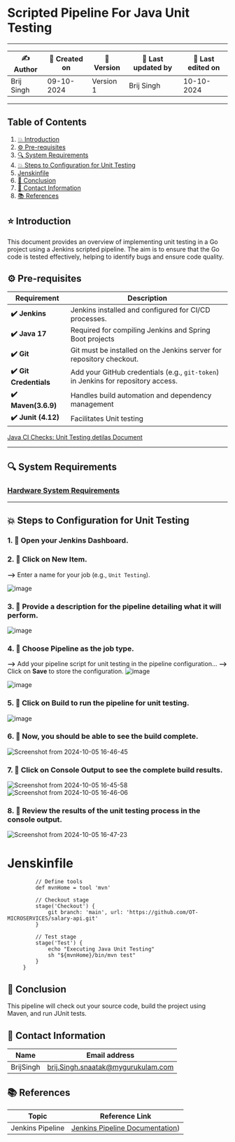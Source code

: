 
# Scripted Pipeline For Java Unit Testing

---

| ✍ Author      | 📅 Created on  | 📌 Version    | 📝 Last updated by | 📅 Last edited on |
|---------------|----------------|---------------|-------------------|-------------------|
| Brij Singh    | 09-10-2024     | Version 1     | Brij Singh            | 10-10-2024        |

---

## Table of Contents
1. [💥 Introduction](#-introduction)
2. [⚙️ Pre-requisites](#-pre-requisites)
3. [🔍 System Requirements](#-system-requirements)
4. [💥 Steps to Configuration for Unit Testing](#-steps-to-configuration-for-unit-testing)
5. [Jenskinfile](#jenkinsfile)
6. [📛 Conclusion](#-conclusion)
7. [📧 Contact Information](#-contact-information)
8. [📚 References](#-references)

## ⭐ Introduction
This document provides an overview of implementing unit testing in a Go project using a Jenkins scripted pipeline. The aim is to ensure that the Go code is tested effectively, helping to identify bugs and ensure code quality.

## ⚙️ Pre-requisites

| Requirement          | Description                                                                 |
|----------------------|-----------------------------------------------------------------------------|
| **✔️ Jenkins**          | Jenkins installed and configured for CI/CD processes.                       |
| **✔️ Java 17**               | Required for compiling Jenkins and Spring Boot projects            |
| **✔️ Git**              | Git must be installed on the Jenkins server for repository checkout.        |
| **✔️ Git Credentials**  | Add your GitHub credentials (e.g., `git-token`) in Jenkins for repository access. |
|**✔️ Maven(3.6.9)**|Handles build automation and dependency management|
|**✔️ Junit (4.12)**|Facilitates Unit testing|

[Java CI Checks: Unit Testing detilas Document](https://github.com/mygurukulam-p10/Documentation-P10-Snaatak/blob/main/Application%20CI%20Design/Java%20CI%20checks/Unit%20Testing/Detailed%20Doc/readme.md)

---

## 🔍 System Requirements

### [Hardware System Requirements](https://github.com/mygurukulam-p10/Documentation-P10-Snaatak/blob/main/CI%20Implementation/Java%20-%20Declarative%20Jenkins%20Pipeline/Unit%20Testing/readme.md)


---

## 💥 Steps to Configuration for Unit Testing

### 1. 🚀 Open your Jenkins Dashboard.

### 2. 🚀 Click on **New Item**. 
**-->** Enter a name for your job (e.g., `Unit Testing`).

![image](https://github.com/user-attachments/assets/e388d316-a672-44cf-821e-7fed3f91bfd5)


### 3. 🚀 Provide a description for the pipeline detailing what it will perform.
![image](https://github.com/user-attachments/assets/d2f8884e-de9a-4056-a54d-801718257f82)


### 4. 🚀 Choose **Pipeline** as the job type. 
**-->** Add your pipeline script for unit testing in the pipeline configuration... 
**-->** Click on **Save** to store the configuration.
![image](https://github.com/user-attachments/assets/e0c0d9d0-f0d1-4986-af37-e1f990d4e7ce)


![image](https://github.com/user-attachments/assets/659fea5d-e591-4caa-9393-0d7f08e56385)


### 5. 🚀 Click on **Build** to run the pipeline for unit testing.
![image](https://github.com/user-attachments/assets/29acad30-12a6-4a9a-858e-11c70e5f089e)


### 6. 🚀 Now, you should be able to see the build complete.
![Screenshot from 2024-10-05 16-46-45](https://github.com/user-attachments/assets/56ead5a2-e956-4aba-8643-48c91018c420)

### 7. 🚀 Click on **Console Output** to see the complete build results.
![Screenshot from 2024-10-05 16-45-58](https://github.com/user-attachments/assets/fba85534-e64b-4c33-bb79-7dc8223aeb25)
![Screenshot from 2024-10-05 16-46-06](https://github.com/user-attachments/assets/beb22ec8-12ce-4a1b-a8f3-a55625faa6b1)


### 8. 🚀 Review the results of the unit testing process in the console output.
![Screenshot from 2024-10-05 16-47-23](https://github.com/user-attachments/assets/bc3a7d99-0190-4390-8480-ce501a7fafc4)

# Jenskinfile

```node {
         // Define tools
         def mvnHome = tool 'mvn'
     
         // Checkout stage
         stage('Checkout') {
             git branch: 'main', url: 'https://github.com/OT-MICROSERVICES/salary-api.git'
         }
     
         // Test stage
         stage('Test') {
             echo "Executing Java Unit Testing"
             sh "${mvnHome}/bin/mvn test"
         }
     }

```

## 📛 Conclusion
This pipeline will check out your source code, build the project using Maven, and run JUnit tests.

## 📧 Contact Information

| Name       | Email address                     |
|------------|-----------------------------------|
| BrijSingh | brij.Singh.snaatak@mygurukulam.com |

## 📚 References

| Topic                   | Reference Link                       |
|-------------------------|-------------------------------------|
| Jenkins Pipeline             | [Jenkins Pipeline Documentation](https://www.jenkins.io/doc/book/pipeline/)) |


